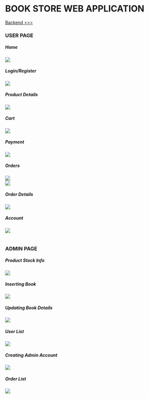 # BOOK STORE WEB APPLICATION

<a href="https://github.com/fnkaya/BookStore_SpringBoot">Backend >>></a>

### USER PAGE

##### Home
<img src="images/w1.png" />
<br/>

##### Login/Register
<img src="images/w2.png" />
<br/>

##### Product Details
<img src="images/w3.png" />
<br/>

##### Cart
<img src="images/w4.png" />
<br/>

##### Payment
<img src="images/w5.png" />
<br/>

##### Orders
<img src="images/w6.png" />
<br/>
<img src="images/w7.png" />
<br/>

##### Order Details
<img src="images/w8.png" />
<br/>

##### Account
<img src="images/w9.png" />
<br/><br/>

### ADMIN PAGE

##### Product Stock Info
<img src="images/wa1.png" />
<br/>

##### Inserting Book
<img src="images/wa2.png" />
<br/>

##### Updating Book Details
<img src="images/wa3.png" />
<br/>

##### User List
<img src="images/wa4.png" />
<br/>

##### Creating Admin Account
<img src="images/wa5.png" />
<br/>

##### Order List
<img src="images/wa6.png" />
